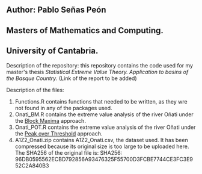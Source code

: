 ## Author: Pablo Señas Peón
## Masters of Mathematics and Computing.
## University of Cantabria.

Description of the repository: this repository contains the code used for my master's thesis *Statistical Extreme Value Theory. Application to basins of the Basque Country*. (Link of the report to be added)

Description of the files:
1. Functions.R contains functions that needed to be written, as they wre not found in any of the packages used.
2. Onati_BM.R contains the extreme value analysis of the river Oñati under the [Block Maxima](https://en.wikipedia.org/wiki/Extreme_value_theory#Data_analysis) approach.
3. Onati_POT.R contains the extreme value analysis of the river Oñati under the [Peak over Threshold](https://en.wikipedia.org/wiki/Extreme_value_theory#Data_analysis) approach.
4. A1Z2_Onati.zip contains A1Z2_Onati.csv, the dataset used. It has been compressed because its original size is too large to be uploaded here. The SHA256 of the original file is: SHA256: 96DB0595562ECBD792856A93476325F55700D3FCBE7744CE3FC3E952C2A840B3
